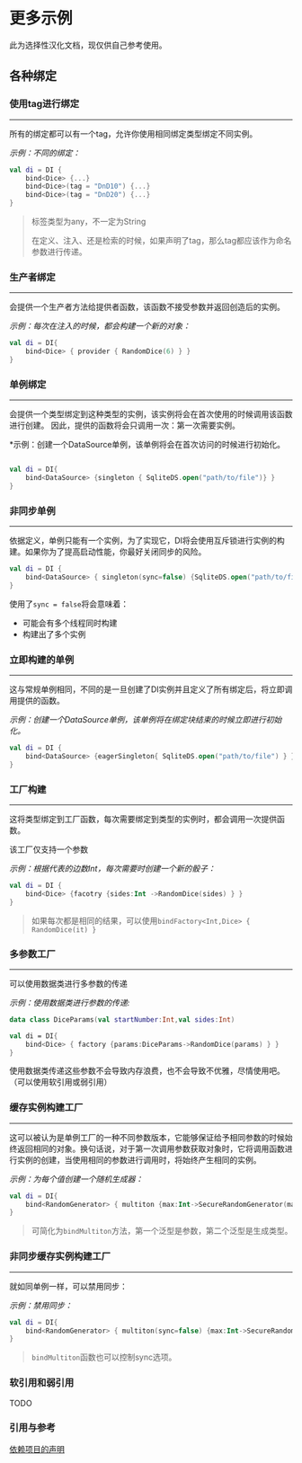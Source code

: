 # 更多示例

此为选择性汉化文档，现仅供自己参考使用。

## 各种绑定

### 使用tag进行绑定

---

所有的绑定都可以有一个tag，允许你使用相同绑定类型绑定不同实例。

*示例：不同的绑定：*

```kotlin
val di = DI {
    bind<Dice> {...}
    bind<Dice>(tag = "DnD10") {...}
    bind<Dice>(tag = "DnD20") {...}
}

```

> 标签类型为any，不一定为String
>
> 在定义、注入、还是检索的时候，如果声明了tag，那么tag都应该作为命名参数进行传递。
>

### 生产者绑定

---

会提供一个生产者方法给提供者函数，该函数不接受参数并返回创造后的实例。

*示例：每次在注入的时候，都会构建一个新的对象：*

```kotlin
val di = DI{
    bind<Dice> { provider { RandomDice(6) } }
}
```

### 单例绑定

---

会提供一个类型绑定到这种类型的实例，该实例将会在首次使用的时候调用该函数进行创建。
因此，提供的函数将会只调用一次：第一次需要实例。

*示例：创建一个DataSource单例，该单例将会在首次访问的时候进行初始化。

```kotlin

val di = DI{
    bind<DataSource> {singleton { SqliteDS.open("path/to/file")} }
}

```

### 非同步单例

---

依据定义，单例只能有一个实例，为了实现它，DI将会使用互斥锁进行实例的构建。如果你为了提高启动性能，你最好关闭同步的风险。

```kotlin
val di = DI {
    bind<DataSource> { singleton(sync=false) {SqliteDS.open("path/to/file") } }
}
```

使用了`sync = false`将会意味着：

- 可能会有多个线程同时构建
- 构建出了多个实例

### 立即构建的单例

---

这与常规单例相同，不同的是一旦创建了DI实例并且定义了所有绑定后，将立即调用提供的函数。

*示例：创建一个DataSource单例，该单例将在绑定块结束的时候立即进行初始化。*

```kotlin
val di = DI {
    bind<DataSource> {eagerSingleton{ SqliteDS.open("path/to/file") } }
}

```

### 工厂构建

---

这将类型绑定到工厂函数，每次需要绑定到类型的实例时，都会调用一次提供函数。

该工厂仅支持一个参数

*示例：根据代表的边数Int，每次需要时创建一个新的骰子：*

```kotlin
val di = DI {
    bind<Dice> {facotry {sides:Int ->RandomDice(sides) } }
}
```

> 如果每次都是相同的结果，可以使用`bindFactory<Int,Dice> { RandomDice(it) }`

### 多参数工厂

---

可以使用数据类进行多参数的传递

*示例：使用数据类进行参数的传递:*

```kotlin
data class DiceParams(val startNumber:Int,val sides:Int)

val di = DI{
    bind<Dice> { factory {params:DiceParams->RandomDice(params) } }
} 
```

使用数据类传递这些参数不会导致内存浪费，也不会导致不优雅，尽情使用吧。（可以使用软引用或弱引用）

### 缓存实例构建工厂

---

这可以被认为是单例工厂的一种不同参数版本，它能够保证给予相同参数的时候始终返回相同的对象。换句话说，对于第一次调用参数获取对象时，它将调用函数进行实例的创建，当使用相同的参数进行调用时，将始终产生相同的实例。

*示例：为每个值创建一个随机生成器：*

```kotlin
val di = DI{
    bind<RandomGenerator> { multiton {max:Int->SecureRandomGenerator(max)} }
}
```

>可简化为`bindMultiton`方法，第一个泛型是参数，第二个泛型是生成类型。

### 非同步缓存实例构建工厂

---

就如同单例一样，可以禁用同步：

*示例：禁用同步：*

```kotlin
val di = DI{
    bind<RandomGenerator> { multiton(sync=false) {max:Int->SecureRandomGenerator(max)} }
}
```

>`bindMultiton`函数也可以控制sync选项。

### 软引用和弱引用

TODO

### 引用与参考

[依赖项目的声明](https://kosi-libs.org/kodein/7.19/core/bindings.html)
